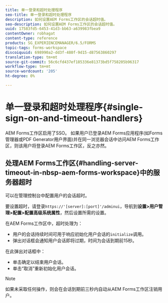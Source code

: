 ```yaml
---
title: 单一登录和超时处理程序
seo-title: 单一登录和超时处理程序
description: 如何设置AEM Forms工作区的会话超时值。
seo-description: 如何设置AEM Forms工作区的会话超时值。
uuid: 17583fd5-6453-41d3-bb63-a639983fbea9
contentOwner: robhagat
content-type: reference
products: SG_EXPERIENCEMANAGER/6.5/FORMS
topic-tags: forms-workspace
discoiquuid: 698990a2-dd3f-480f-9d15-d87563860297
translation-type: tm+mt
source-git-commit: 56c6cfd437ef185336e81373bd5f758205b96317
workflow-type: tm+mt
source-wordcount: '205'
ht-degree: 0%

---
```



# 单一登录和超时处理程序{#single-sign-on-and-timeout-handlers}

AEM Forms工作区启用了SSO。 如果用户已登录AEM Forms应用程序(如Forms管理器或PDF Generator用户界面)并在同一浏览器会话中访问AEM Forms工作区，则该用户将登录AEM Forms工作区，反之亦然。

## 处理AEM Forms工作区{#handling-server-timeout-in-nbsp-aem-forms-workspace}中的服务器超时

可以在管理控制台中配置用户的会话超时。

要设置超时，请登录`https://'[server]:[port]'/adminui`，导航到&#x200B;**设置>用户管理>配置>配置高级系统属性**，然后设置所需的设置。

在AEM Forms工作区中，超时处理为：

* 用户的会话持续时间可用于响应初始化用户会话的`initialize`调用。
* 弹出对话框会通知用户会话即将过期，时间为会话到期前15秒。

在此弹出对话框中：

* 单击确定以结束用户会话。
* 单击“取消”重新初始化用户会话。

>[!NOTE]
>
>如果未采取任何操作，则会在会话到期前三秒内自动从AEM Forms工作区注销用户。
